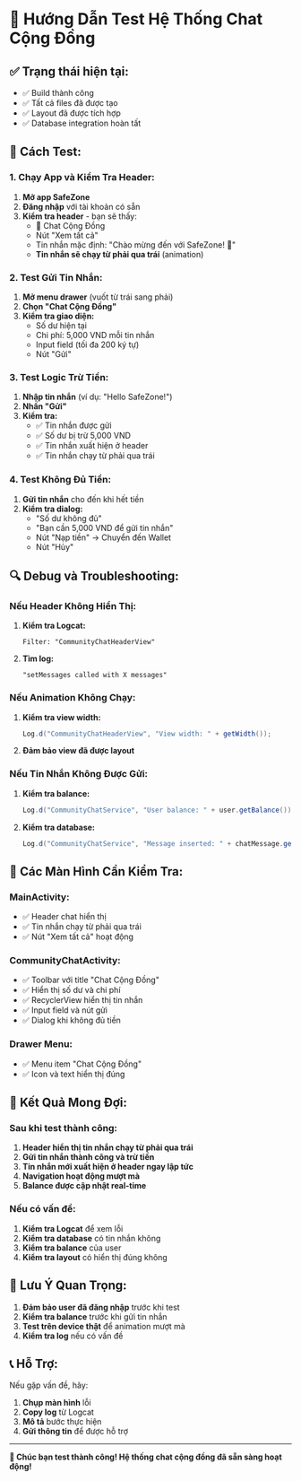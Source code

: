 # 🧪 Hướng Dẫn Test Hệ Thống Chat Cộng Đồng

## ✅ **Trạng thái hiện tại:**
- ✅ Build thành công
- ✅ Tất cả files đã được tạo
- ✅ Layout đã được tích hợp
- ✅ Database integration hoàn tất

## 🚀 **Cách Test:**

### **1. Chạy App và Kiểm Tra Header:**
1. **Mở app SafeZone**
2. **Đăng nhập** với tài khoản có sẵn
3. **Kiểm tra header** - bạn sẽ thấy:
   - 💬 Chat Cộng Đồng
   - Nút "Xem tất cả"
   - Tin nhắn mặc định: "Chào mừng đến với SafeZone! 💬"
   - **Tin nhắn sẽ chạy từ phải qua trái** (animation)

### **2. Test Gửi Tin Nhắn:**
1. **Mở menu drawer** (vuốt từ trái sang phải)
2. **Chọn "Chat Cộng Đồng"**
3. **Kiểm tra giao diện:**
   - Số dư hiện tại
   - Chi phí: 5,000 VND mỗi tin nhắn
   - Input field (tối đa 200 ký tự)
   - Nút "Gửi"

### **3. Test Logic Trừ Tiền:**
1. **Nhập tin nhắn** (ví dụ: "Hello SafeZone!")
2. **Nhấn "Gửi"**
3. **Kiểm tra:**
   - ✅ Tin nhắn được gửi
   - ✅ Số dư bị trừ 5,000 VND
   - ✅ Tin nhắn xuất hiện ở header
   - ✅ Tin nhắn chạy từ phải qua trái

### **4. Test Không Đủ Tiền:**
1. **Gửi tin nhắn** cho đến khi hết tiền
2. **Kiểm tra dialog:**
   - "Số dư không đủ"
   - "Bạn cần 5,000 VND để gửi tin nhắn"
   - Nút "Nạp tiền" → Chuyển đến Wallet
   - Nút "Hủy"

## 🔍 **Debug và Troubleshooting:**

### **Nếu Header Không Hiển Thị:**
1. **Kiểm tra Logcat:**
   ```
   Filter: "CommunityChatHeaderView"
   ```
2. **Tìm log:**
   ```
   "setMessages called with X messages"
   ```

### **Nếu Animation Không Chạy:**
1. **Kiểm tra view width:**
   ```java
   Log.d("CommunityChatHeaderView", "View width: " + getWidth());
   ```
2. **Đảm bảo view đã được layout**

### **Nếu Tin Nhắn Không Được Gửi:**
1. **Kiểm tra balance:**
   ```java
   Log.d("CommunityChatService", "User balance: " + user.getBalance());
   ```
2. **Kiểm tra database:**
   ```java
   Log.d("CommunityChatService", "Message inserted: " + chatMessage.getId());
   ```

## 📱 **Các Màn Hình Cần Kiểm Tra:**

### **MainActivity:**
- ✅ Header chat hiển thị
- ✅ Tin nhắn chạy từ phải qua trái
- ✅ Nút "Xem tất cả" hoạt động

### **CommunityChatActivity:**
- ✅ Toolbar với title "Chat Cộng Đồng"
- ✅ Hiển thị số dư và chi phí
- ✅ RecyclerView hiển thị tin nhắn
- ✅ Input field và nút gửi
- ✅ Dialog khi không đủ tiền

### **Drawer Menu:**
- ✅ Menu item "Chat Cộng Đồng"
- ✅ Icon và text hiển thị đúng

## 🎯 **Kết Quả Mong Đợi:**

### **Sau khi test thành công:**
1. **Header hiển thị tin nhắn chạy từ phải qua trái**
2. **Gửi tin nhắn thành công và trừ tiền**
3. **Tin nhắn mới xuất hiện ở header ngay lập tức**
4. **Navigation hoạt động mượt mà**
5. **Balance được cập nhật real-time**

### **Nếu có vấn đề:**
1. **Kiểm tra Logcat** để xem lỗi
2. **Kiểm tra database** có tin nhắn không
3. **Kiểm tra balance** của user
4. **Kiểm tra layout** có hiển thị đúng không

## 🚨 **Lưu Ý Quan Trọng:**

1. **Đảm bảo user đã đăng nhập** trước khi test
2. **Kiểm tra balance** trước khi gửi tin nhắn
3. **Test trên device thật** để animation mượt mà
4. **Kiểm tra log** nếu có vấn đề

## 📞 **Hỗ Trợ:**

Nếu gặp vấn đề, hãy:
1. **Chụp màn hình** lỗi
2. **Copy log** từ Logcat
3. **Mô tả** bước thực hiện
4. **Gửi thông tin** để được hỗ trợ

---

**🎉 Chúc bạn test thành công! Hệ thống chat cộng đồng đã sẵn sàng hoạt động!**
